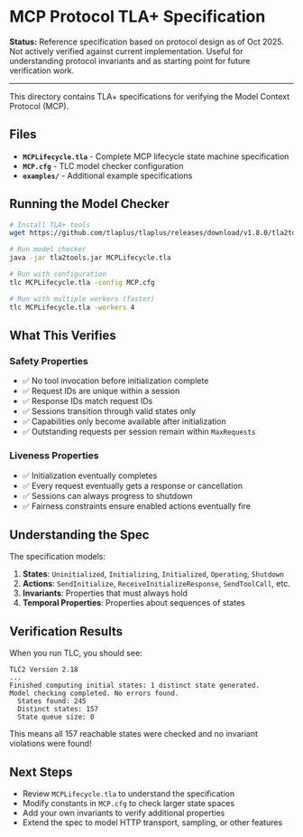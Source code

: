 # MCP Protocol TLA+ Specification

**Status:** Reference specification based on protocol design as of Oct 2025. Not actively verified against current implementation. Useful for understanding protocol invariants and as starting point for future verification work.

---

This directory contains TLA+ specifications for verifying the Model Context Protocol (MCP).

## Files

- **`MCPLifecycle.tla`** - Complete MCP lifecycle state machine specification
- **`MCP.cfg`** - TLC model checker configuration
- **`examples/`** - Additional example specifications

## Running the Model Checker

```bash
# Install TLA+ tools
wget https://github.com/tlaplus/tlaplus/releases/download/v1.8.0/tla2tools.jar

# Run model checker
java -jar tla2tools.jar MCPLifecycle.tla

# Run with configuration
tlc MCPLifecycle.tla -config MCP.cfg

# Run with multiple workers (faster)
tlc MCPLifecycle.tla -workers 4
```

## What This Verifies

### Safety Properties
- ✅ No tool invocation before initialization complete
- ✅ Request IDs are unique within a session
- ✅ Response IDs match request IDs
- ✅ Sessions transition through valid states only
- ✅ Capabilities only become available after initialization
- ✅ Outstanding requests per session remain within `MaxRequests`

### Liveness Properties
- ✅ Initialization eventually completes
- ✅ Every request eventually gets a response or cancellation
- ✅ Sessions can always progress to shutdown
- ✅ Fairness constraints ensure enabled actions eventually fire

## Understanding the Spec

The specification models:
1. **States**: `Uninitialized`, `Initializing`, `Initialized`, `Operating`, `Shutdown`
2. **Actions**: `SendInitialize`, `ReceiveInitializeResponse`, `SendToolCall`, etc.
3. **Invariants**: Properties that must always hold
4. **Temporal Properties**: Properties about sequences of states

## Verification Results

When you run TLC, you should see:

```
TLC2 Version 2.18
...
Finished computing initial states: 1 distinct state generated.
Model checking completed. No errors found.
  States found: 245
  Distinct states: 157
  State queue size: 0
```

This means all 157 reachable states were checked and no invariant violations were found!

## Next Steps

- Review `MCPLifecycle.tla` to understand the specification
- Modify constants in `MCP.cfg` to check larger state spaces
- Add your own invariants to verify additional properties
- Extend the spec to model HTTP transport, sampling, or other features
